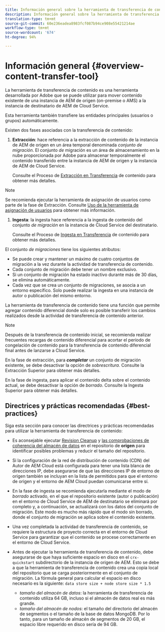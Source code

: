 ```yaml
---
title: Información general sobre la herramienta de transferencia de contenido
description: Información general sobre la herramienta de transferencia de contenido
translation-type: tm+mt
source-git-commit: 60e236eadea8983fcf087b94ce908e55421214ae
workflow-type: tm+mt
source-wordcount: '674'
ht-degree: 94%

---
```



# Información general {#overview-content-transfer-tool}

La herramienta de transferencia de contenido es una herramienta desarrollada por Adobe que se puede utilizar para mover contenido existente de una instancia de AEM de origen (on-premise o AMS) a la instancia de destinatario de AEM de Cloud Service.

Esta herramienta también transfiere las entidades principales (usuarios o grupos) automáticamente.

Existen dos fases asociadas con la transferencia de contenido:

1. **Extracción**: hace referencia a la extracción de contenido de la instancia de AEM de origen en un área temporal denominada *conjunto de migración*. El conjunto *de* migración es un área de almacenamiento en la nube proporcionada por Adobe para almacenar temporalmente el contenido transferido entre la instancia de AEM de origen y la instancia de AEM de Cloud Service.

   Consulte el Proceso de [Extracción en Transferencia](/help/move-to-cloud-service/content-transfer-tool/using-content-transfer-tool.md#extraction-process) de contenido para obtener más detalles.

>[!NOTE]
>
> Se recomienda ejecutar la herramienta de asignación de usuarios como parte de la fase de Extracción. Consulte [Uso de la herramienta de asignación de usuarios](https://experienceleague.adobe.com/docs/experience-manager-cloud-service/moving/cloud-migration/content-transfer-tool/using-user-mapping-tool.html?lang=en#cloud-migration) para obtener más información.

1. **Ingesta**: la ingesta hace referencia a la ingesta de contenido del conjunto *de migración* en la instancia de Cloud Service del destinatario.

   Consulte el Proceso de [Ingesta en Transferencia](/help/move-to-cloud-service/content-transfer-tool/using-content-transfer-tool.md#ingestion-process) de contenido para obtener más detalles.

El conjunto *de migraciones* tiene los siguientes atributos:

* Se puede crear y mantener un máximo de cuatro conjuntos de migración a la vez durante la actividad de transferencia de contenido.
* Cada conjunto de migración debe tener un nombre exclusivo.
* Si un conjunto de migración ha estado inactivo durante más de 30 días, se elimina automáticamente.
* Cada vez que se crea un conjunto de migraciones, se asocia a un entorno específico. Solo puede realizar la ingesta en una instancia de autor o publicación del mismo entorno.

La herramienta de transferencia de contenido tiene una función que permite agregar contenido diferencial donde solo es posible transferir los cambios realizados desde la actividad de transferencia de contenido anterior.

>[!NOTE]
>
>Después de la transferencia de contenido inicial, se recomienda realizar frecuentes recargas de contenido diferencial para acortar el período de congelación de contenido para la transferencia de contenido diferencial final antes de lanzarse a Cloud Service.

En la fase de extracción, para ***completar*** un conjunto de migración existente, se debe desactivar la opción de *sobrescritura*. Consulte la Extracción [](/help/move-to-cloud-service/content-transfer-tool/using-content-transfer-tool.md#top-up-extraction-process) Superior para obtener más detalles.

En la fase de ingesta, para aplicar el contenido delta sobre el contenido actual, se debe desactivar la opción de *borrado*. Consulte la Ingesta [](/help/move-to-cloud-service/content-transfer-tool/using-content-transfer-tool.md#top-up-ingestion-process) Superior para obtener más detalles.


## Directrices y prácticas recomendadas {#best-practices}

Siga esta sección para conocer las directrices y prácticas recomendadas para utilizar la herramienta de transferencia de contenido:

* Es aconsejable ejecutar [Revision Cleanup](https://docs.adobe.com/content/help/en/experience-manager-65/deploying/deploying/revision-cleanup.html) y [las comprobaciones de coherencia del almacén de datos](https://helpx.adobe.com/experience-manager/kb/How-to-run-a-datastore-consistency-check-via-oak-run-AEM.html) en el repositorio de **origen** para identificar posibles problemas y reducir el tamaño del repositorio.

* Si la configuración de la red de distribución de contenido (CDN) del Autor de AEM Cloud está configurada para tener una lista blanca de direcciones IP, debe asegurarse de que las direcciones IP de entorno de origen también se incluyan en la lista de permitidos para que el entorno de origen y el entorno de AEM Cloud puedan comunicarse entre sí.

* En la fase de ingesta se recomienda ejecutarla mediante el modo de *borrado* activado, en el que el repositorio existente (autor o publicación) en el entorno de Cloud Service de AEM de destinatario se eliminará por completo y, a continuación, se actualizará con los datos del conjunto de migración. Este modo es mucho más rápido que el modo sin borrado, donde el conjunto de migración se aplica sobre el contenido  existente.

* Una vez completada la actividad de transferencia de contenido, se requiere la estructura de proyecto correcta en el entorno de Cloud Service para garantizar que el contenido se procese correctamente en el entorno de Cloud Service.

* Antes de ejecutar la herramienta de transferencia de contenido, debe asegurarse de que haya suficiente espacio en disco en el `crx-quickstart` subdirectorio de la instancia de origen de AEM. Esto se debe a que la herramienta de transferencia de contenido crea una copia local del repositorio que se carga posteriormente en el conjunto de migración.
La fórmula general para calcular el espacio en disco necesario es la siguiente:
   `data store size + node store size * 1.5`

   * *tamaño del almacén de datos*: la herramienta de transferencia de contenido utiliza 64 GB, incluso si el almacén de datos real es más grande.
   * *tamaño del almacén de nodos*: el tamaño del directorio del almacén de segmentos o el tamaño de la base de datos MongoDB.
Por lo tanto, para un tamaño de almacén de segmentos de 20 GB, el espacio libre requerido en disco sería de 94 GB.
